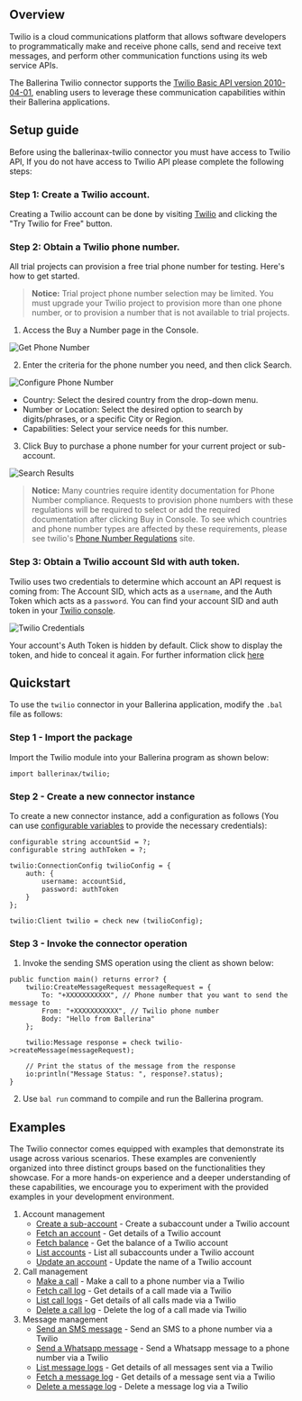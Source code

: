 ## Overview

Twilio is a cloud communications platform that allows software developers to programmatically make and receive phone calls, send and receive text messages, and perform other communication functions using its web service APIs. 

The Ballerina Twilio connector supports the [Twilio Basic API version 2010-04-01](https://www.twilio.com/docs/iam/api), enabling users to leverage these communication capabilities within their Ballerina applications.

## Setup guide

Before using the ballerinax-twilio connector you must have access to Twilio API, If you do not have access to Twilio API please complete the following steps:

### Step 1: Create a Twilio account.

Creating a Twilio account can be done by visiting [Twilio](https://www.twilio.com) and clicking the "Try Twilio for Free" button.

### Step 2: Obtain a Twilio phone number.

All trial projects can provision a free trial phone number for testing. Here's how to get started.

> **Notice:** Trial project phone number selection may be limited. You must upgrade your Twilio project to provision more than one phone number, or to provision a number that is not available to trial projects.

1. Access the Buy a Number page in the Console.

![Get Phone Number](https://raw.githubusercontent.com/ballerina-platform/module-ballerinax-twilio/master/ballerina/resources/get-phone-number.png)

2. Enter the criteria for the phone number you need, and then click Search.

![Configure Phone Number](https://raw.githubusercontent.com/ballerina-platform/module-ballerinax-twilio/master/ballerina/resources/phone-number-config.png)

- Country: Select the desired country from the drop-down menu.
- Number or Location: Select the desired option to search by digits/phrases, or a specific City or Region.
- Capabilities: Select your service needs for this number. 

3. Click Buy to purchase a phone number for your current project or sub-account.

![Search Results](https://raw.githubusercontent.com/ballerina-platform/module-ballerinax-twilio/master/ballerina/resources/search-phone-number.png)
> **Notice:** Many countries require identity documentation for Phone Number compliance. Requests to provision phone numbers with these regulations will be required to select or add the required documentation after clicking Buy in Console. To see which countries and phone number types are affected by these requirements, please see twilio's [Phone Number Regulations](https://www.twilio.com/guidelines/regulatory) site.

### Step 3: Obtain a Twilio account SId with auth token.

Twilio uses two credentials to determine which account an API request is coming from: The Account SID, which acts as a `username`, and the Auth Token which acts as a `password`. You can find your account SID and auth token in your [Twilio console](https://www.twilio.com/console).

![Twilio Credentials](https://raw.githubusercontent.com/ballerina-platform/module-ballerinax-twilio/master/ballerina/resources/get-credentails.png)

Your account's Auth Token is hidden by default. Click show to display the token, and hide to conceal it again. For further information click [here](https://support.twilio.com/hc/en-us/articles/223136027-Auth-Tokens-and-How-to-Change-Them)

## Quickstart

To use the `twilio` connector in your Ballerina application, modify the `.bal` file as follows:

### Step 1 - Import the package

Import the Twilio module into your Ballerina program as shown below:

```ballerina
import ballerinax/twilio;
```

### Step 2 - Create a new connector instance

To create a new connector instance, add a configuration as follows (You can use [configurable variables](https://ballerina.io/learn/by-example/configurable.html) to provide the necessary credentials):

```ballerina
configurable string accountSid = ?;
configurable string authToken = ?;

twilio:ConnectionConfig twilioConfig = {
    auth: {
        username: accountSid,
        password: authToken
    }
};

twilio:Client twilio = check new (twilioConfig);
```

### Step 3 - Invoke the connector operation

1. Invoke the sending SMS operation using the client as shown below:

```ballerina
public function main() returns error? {
    twilio:CreateMessageRequest messageRequest = {
        To: "+XXXXXXXXXXX", // Phone number that you want to send the message to
        From: "+XXXXXXXXXXX", // Twilio phone number
        Body: "Hello from Ballerina"
    };

    twilio:Message response = check twilio->createMessage(messageRequest);

    // Print the status of the message from the response
    io:println("Message Status: ", response?.status);
}
```

2. Use `bal run` command to compile and run the Ballerina program.

## Examples

The Twilio connector comes equipped with examples that demonstrate its usage across various scenarios. These examples are conveniently organized into three distinct groups based on the functionalities they showcase. For a more hands-on experience and a deeper understanding of these capabilities, we encourage you to experiment with the provided examples in your development environment.

1. Account management
    - [Create a sub-account](https://github.com/RDPerera/module-ballerinax-twilio/tree/master/examples/accounts/create-sub-account) - Create a subaccount under a Twilio account
    - [Fetch an account](https://github.com/RDPerera/module-ballerinax-twilio/tree/master/examples/accounts/fetch-account) - Get details of a Twilio account
    - [Fetch balance](https://github.com/RDPerera/module-ballerinax-twilio/tree/master/examples/accounts/fetch-balance) - Get the balance of a Twilio account
    - [List accounts](https://github.com/RDPerera/module-ballerinax-twilio/tree/master/examples/accounts/list-accounts) - List all subaccounts under a Twilio account
    - [Update an account](https://github.com/RDPerera/module-ballerinax-twilio/tree/master/examples/accounts/update-account) - Update the name of a Twilio account
2. Call management
    - [Make a call](https://github.com/RDPerera/module-ballerinax-twilio/tree/master/examples/calls/create-call) - Make a call to a phone number via a Twilio
    - [Fetch call log](https://github.com/RDPerera/module-ballerinax-twilio/tree/master/examples/calls/fetch-call-log) - Get details of a call made via a Twilio
    - [List call logs](https://github.com/RDPerera/module-ballerinax-twilio/tree/master/examples/calls/list-call-logs) - Get details of all calls made via a Twilio
    - [Delete a call log](https://github.com/RDPerera/module-ballerinax-twilio/tree/master/examples/calls/delete-call-log) - Delete the log of a call made via Twilio
3. Message management
    - [Send an SMS message](https://github.com/RDPerera/module-ballerinax-twilio/tree/master/examples/messages/create-sms-message) - Send an SMS to a phone number via a Twilio 
    - [Send a Whatsapp message](https://github.com/RDPerera/module-ballerinax-twilio/tree/master/examples/messages/create-whatsapp-message) - Send a Whatsapp message to a phone number via a Twilio
    - [List message logs](https://github.com/RDPerera/module-ballerinax-twilio/tree/master/examples/messages/list-message-logs) - Get details of all messages sent via a Twilio
    - [Fetch a message log](https://github.com/RDPerera/module-ballerinax-twilio/tree/master/examples/messages/fetch-message-log) - Get details of a message sent via a Twilio
    - [Delete a message log](https://github.com/RDPerera/module-ballerinax-twilio/tree/master/examples/messages/delete-message-log) - Delete a message log via a Twilio